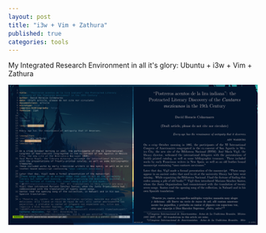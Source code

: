 ```yaml
---
layout: post
title: "i3w + Vim + Zathura"
published: true
categories: tools
---
```


My Integrated Research Environment in all it's glory: Ubuntu + i3w + Vim + Zathura

![i3w](/assets/i3w-vim.png)
